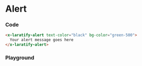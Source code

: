 # Alert

### Code

```html
<x-laratify-alert text-color="black" bg-color="green-500">
  Your alert message goes here
</x-laratify-alert>
```

### Playground

<alert-AlertPlayground />
